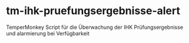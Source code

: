 # tm-ihk-pruefungsergebnisse-alert
TemperMonkey Script für die Überwachung der IHK Prüfungsergebnisse und alarmierung bei Verfügbarkeit
